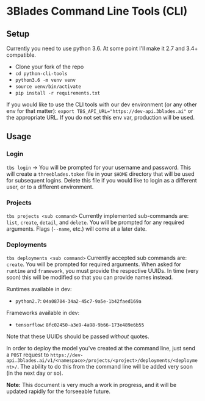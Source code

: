 # 3Blades Command Line Tools (CLI)


## Setup
Currently you need to use python 3.6. At some point I'll make it 2.7 and 3.4+ compatible.

- Clone your fork of the repo
- `cd python-cli-tools`
- `python3.6 -m venv venv`
- `source venv/bin/activate`
- `pip install -r requirements.txt`

If you would like to use the CLI tools with our dev environment (or any other env for that matter):
`export TBS_API_URL="https://dev-api.3blades.ai"` or the appropriate URL. If you do not set this env var, production will be used.

## Usage

### Login
`tbs login` -> You will be prompted for your username and password. This will create a `threeblades.token` file in your `$HOME` directory that will be used for subsequent logins. Delete this file if you would like to login as a different user, or to a different environment.

### Projects
`tbs projects <sub command>`
Currently implemented sub-commands are: `list`, `create`, `detail`, and `delete`. You will be prompted for any required arguments. Flags (`--name`, etc.) will come at a later date.

### Deployments
`tbs deployments <sub command>`
Currently accepted sub commands are: `create`.
You will be prompted for required arguments. When asked for `runtime` and `framework`, you must provide the respective UUIDs. In time (very soon) this will be modified so that you can provide names instead.

Runtimes available in dev:
- `python2.7`: `04a08704-34a2-45c7-9a5e-1b42faed169a`

Frameworks available in dev:
- `tensorflow`: `8fc02450-a3e9-4a98-9b66-173e489e6b55`

Note that these UUIDs should be passed _without_ quotes. 

In order to deploy the model you've created at the command line, just send a `POST` request to `https://dev-api.3blades.ai/v1/<namespace>/projects/<project>/deployments/<deployment>/`. The ability to do this from the command line will be added very soon (in the next day or so).


**Note:** This document is very much a work in progress, and it will be updated rapidly for the forseeable future.
